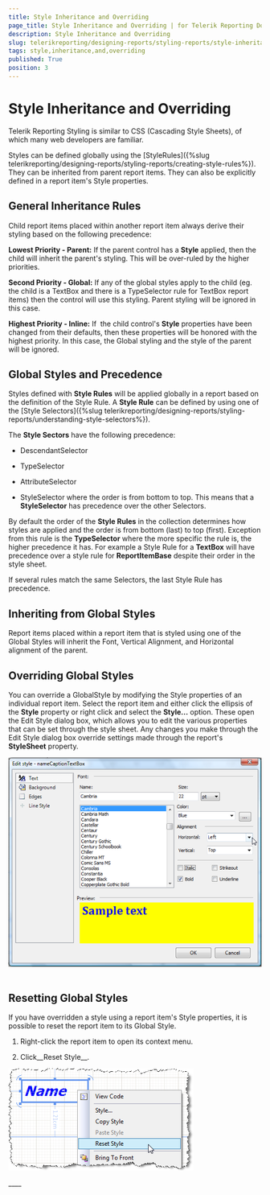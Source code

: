 ```yaml
---
title: Style Inheritance and Overriding
page_title: Style Inheritance and Overriding | for Telerik Reporting Documentation
description: Style Inheritance and Overriding
slug: telerikreporting/designing-reports/styling-reports/style-inheritance-and-overriding
tags: style,inheritance,and,overriding
published: True
position: 3
---
```


# Style Inheritance and Overriding



Telerik Reporting Styling is similar to CSS (Cascading Style Sheets), of which many web developers are familiar.

Styles can be defined globally using the [StyleRules]({%slug telerikreporting/designing-reports/styling-reports/creating-style-rules%}). They can be inherited from parent report items. They can also be explicitly defined in a report item's Style properties.

## General Inheritance Rules

Child report items placed within another report item always derive their styling based on the following precedence:

__Lowest Priority - Parent:__ If the parent control has a __Style__ applied, then the child will inherit the parent's styling. This will be over-ruled by the higher priorities.

__Second Priority - Global:__ If any of the global styles apply to the child (eg. the child is a TextBox and there is a TypeSelector rule for TextBox report items) then the control will use this styling. Parent styling will be ignored in this case.

__Highest Priority - Inline:__ If  the child control's __Style__ properties have been changed from their defaults, then these properties will be honored with the  highest priority. In this case, the Global styling and the style of the parent will be ignored.

## Global Styles and Precedence

Styles defined with __Style Rules__ will be applied globally in a report based on the definition of       		the Style Rule. A __Style Rule__ can be defined by using one of the [Style Selectors]({%slug telerikreporting/designing-reports/styling-reports/understanding-style-selectors%}).       	

The __Style Sectors__ have the following precedence:       	 

* DescendantSelector

* TypeSelector

* AttributeSelector

* StyleSelector where the order is from bottom to top. This means that a      		__StyleSelector__ has precedence over the other Selectors.

By default the order of the __Style Rules__ in the collection determines        		how styles are applied and the order is from bottom (last) to top (first). Exception from this rule is the       		__TypeSelector__ where the more specific the rule is, the higher precedence it has. For example        	a Style Rule for a __TextBox__ will have precedence over a style rule for  	__ReportItemBase__ despite their order in the style sheet.       	

If several rules match the same Selectors, the last Style Rule has precedence.

## Inheriting from Global Styles

Report items placed within a report item that is styled using one of the Global Styles will inherit the Font, Vertical Alignment, and Horizontal alignment of the parent. 

## Overriding Global Styles

You can override a GlobalStyle by modifying the Style properties of an individual report item. Select the report item 
      		and either click the ellipsis of the __Style__ property or right click and select the 
        	__Style...__ option. These open the Edit Style dialog box, which allows you to edit the various 
        	properties that can be set through the style sheet. Any changes you make through the Edit Style dialog box override 
        	settings made through the report's __StyleSheet__ property.

  

  ![](images/Style3.png) 

## Resetting Global Styles

If you have overridden a style using a report item's Style properties, it is possible to reset the report item to its Global Style.

1. Right-click the report item to open its context menu.

1. Click__Reset Style__.

  

  ![](images/ReportStyleRuleG.png)

____ 

 

 
